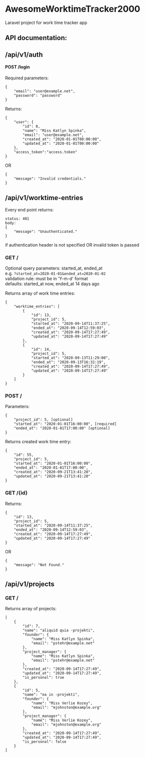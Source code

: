 # AwesomeWorktimeTracker2000

Laravel project for work time tracker app

## API documentation:

## /api/v1/auth

#### POST /login

Required parameters:
```
{
    "email": "user@example.net",
    "password": "password"
}
```
Returns:
```
{
    "user": {
        "id": 8,
        "name": "Miss Katlyn Spinka",
        "email": "user@example.net",
        "created_at": "2020-01-01T00:00:00",
        "updated_at": "2020-01-01T00:00:00"
    },
    "access_token":"access.token"
}
```
OR
```
{
    "message": "Invalid credentials."
}
```

## /api/v1/worktime-entries

Every end point returns:
```
status: 401
body:
{
    "message": "Unauthenticated."
}
```
if authentication header is not specified OR invalid token is passed

### GET /

Optional query parameters: started_at, ended_at  
e.g. `?started_at=2020-01-01&ended_at=2020-01-02`  
validation rule: must be in 'Y-m-d' format  
defaults: started_at now, ended_at 14 days ago  

Returns array of work time entries:
```
{
    "worktime_entries": [
        {
            "id": 13,
            "project_id": 5,
            "started_at": "2020-09-14T11:37:25",
            "ended_at": "2020-09-14T12:59:03",
            "created_at": "2020-09-14T17:27:49",
            "updated_at": "2020-09-14T17:27:49"
        },
        {
            "id": 14,
            "project_id": 5,
            "started_at": "2020-09-13T11:29:00",
            "ended_at": "2020-09-13T16:32:19",
            "created_at": "2020-09-14T17:27:49",
            "updated_at": "2020-09-14T17:27:49"
        }
    ]
}
```

### POST /

Parameters:
```
{
    "project_id": 5, [optional]
    "started_at": "2020-01-01T16:00:00", [required]
    "ended_at": "2020-01-01T17:00:00" [optional]
}
```
Returns created work time entry:
```
{
    "id": 55,
    "project_id": 5,
    "started_at": "2020-01-01T16:00:00",
    "ended_at": "2020-01-01T17:00:00",
    "created_at": "2020-09-21T13:41:20",
    "updated_at": "2020-09-21T13:41:20"
}
```

### GET /{id}

Returns:
```
{
    "id": 13,
    "project_id": 5,
    "started_at": "2020-09-14T11:37:25",
    "ended_at": "2020-09-14T12:59:03",
    "created_at": "2020-09-14T17:27:49",
    "updated_at": "2020-09-14T17:27:49"
}
```
OR
```
{
    "message": "Not Found."
}
```

## /api/v1/projects

### GET /
Returns array of projects:
```
[
    {
        "id": 7,
        "name": "aliquid quia -projekti",
        "founder": {
            "name": "Miss Katlyn Spinka",
            "email": "pstehr@example.net"
        },
        "project_manager": {
            "name": "Miss Katlyn Spinka",
            "email": "pstehr@example.net"
        },
        "created_at": "2020-09-14T17:27:49",
        "updated_at": "2020-09-14T17:27:49",
        "is_personal": true
    },
    {
        "id": 5,
        "name": "ea in -projekti",
        "founder": {
            "name": "Miss Verlie Kozey",
            "email": "mjohnston@example.org"
        },
        "project_manager": {
            "name": "Miss Verlie Kozey",
            "email": "mjohnston@example.org"
        },
        "created_at": "2020-09-14T17:27:49",
        "updated_at": "2020-09-14T17:27:49",
        "is_personal": false
    }
]
```
